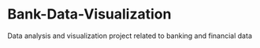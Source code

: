 # Bank-Data-Visualization
Data analysis and visualization project related to banking and financial data
